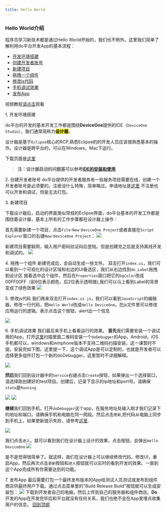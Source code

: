 ```yaml
---
title: Hello World
---
```

### Hello World介绍

程序员学习新技术都是通过Hello World开始的，我们也不例外。这里我们简单了解利用do平台开发App的基本流程：

* [开发环境搭建](#开发环境搭建)
* [创建开发者账号](#创建开发者账号)
* [新建项目](#新建项目)
* [拖拽一个组件](#拖拽一个组件)
* [修改js代码](#修改js代码)
* [手机调试效果](#手机调试效果)
* [发布App](#发布App)

视频教程[请点击](http://v.youku.com/v_show/id_XMTU1MDc3NTUzMg==.html)观看

<a name="开发环境搭建">1. 开发环境搭建</a>

do平台的开发的基本开发工作都是围绕**DeviceOne**提供的IDE（`DeviceOne Studio`），我们通常简称为<mark>**设计器**</mark>。

设计器是基于`Eclipse`核心的RCP,熟悉Eclipse的的开发人员应该很熟悉基本的操作。设计器是跨平台的，可以在Windows，Mac下运行。

下载页面是[这里](http://doc.deviceone.net/web/doc/env/ide.htm)

>**注：设计器启动的问题基可以参考[IDE的安装和使用](../../../应用开发/sections/IDE的安装和使用)**

<a name="创建开发者账号">2. 创建开发者账号</a>
do平台提供的开发者服务有一些服务项目需要在线，创建一个开发者账号是必须要的。注册没什么特殊，简单略过。申请地址是[这里](http://developer.deviceone.net/login/)
不注册也可以开发和调试，但是无法打包。


<a name="新建项目">3. 新建项目</a>

下载设计器后，启动的界面类似常规的Eclipse界面，do平台基本的开发工作都是围绕着设计器，基本上所有的工作步骤都在设计器上操作：

首先需要新建一个项目，点击`File`-`New`-`DeviceOne Project`或者直接在`Script Explorer`窗口的右键`New`-`DeviceOne Project`：
![](../../images/h001.png)

新建项目需要联网，输入用户密码验证码后登陆。但是创建完之后是支持离线开发和调试的。
![](../../images/h002.png)

<a name="拖拽一个组件">4. 拖拽一个组件</a>
新建完成后，会自动生成一些文件。
双击打开`index.ui`，我们可以看到一个可视化的设计区域和右边的UI备选区，我们从右边找到`do_Label`拖拽到设计区
接着选中这个组件，然后在`Properties`窗口把它的`bgColor`改成00FF00FF（前6位表示颜色，后2位表示透明值),我们可以马上看到Label的背景变成了绿色效果
![](../../images/h003.png)


<a name="修改js代码">5. 修改js代码</a>
我们再来双击打开`index.ui.js`，我们可以看到`JavaScript`的编辑器，修改一行代码，把`Hello World`改成`Hello DeviceOne`。在js文件里可以修改应用运行的逻辑。表示点击这个按钮，alert出一个信息

![](../../images/h004.png)

<a name="手机调试效果">6. 手机调试效果</a>
我们最后来手机上看看运行的效果。
**首先**我们需要安装一个调试用的App，打开[这里](http://doc.deviceone.net/web/doc/env/debug_app.htm)扫描里面二维码安装一个`doDebugger`的App，Android，iOS手机都可以，windows和winphone版本不支持二维码扫描安装，这一课暂时不提。安装完如下图。这里提一下，这个调试App是可以定制的，也就是开发者可以选择更多组件打包一个新的doDebugger，这里暂时不详细解释。

![](../../images/h005.png)

**然后**我们回到设计器中的`Service`右键点击`Create`按钮，如果弹出一个选择窗口，请选择刚创建好的test项目。创建后，记录下显示的ip地址和port号。请确保`state`是`Running`

![](../../images/h006.png)
![](../../images/h007.png)

**继续**我们回到手机，打开`doDebugger`这个app，在服务地址处输入刚才我们记录下的地址和端口。请确保手机和电脑在同一网段。然后点击`更新`,把代码从电脑上同步到手机上。如果更新提示失败，请参考[这里](http://bbs.deviceone.net/forum.php?mod=viewthread&tid=479&extra=page%3D1).

![](../../images/h008.png)

我们点击`进入`，就可以看到我们在设计器上设计的效果，点击按钮，会弹出`Hello DeviceOne`
![](../../images/h009.png)

是不是觉得很简单了。就这样，我们在设计器上可以继续修改代码，修改UI，重启App，然后再次点击`更新`按钮和`进入`按钮就可以实时的看到开发的效果。一直到这个App完成所有你需要达到的功能。

<a name="发布App">7. 发布App</a>
最后需要打包一个最终发布版本的App给测试人员测试或发布到组件商店供最终用户下载。通过点击菜单里的"Build Release Build"按钮就可以生成安装包：
![](../../images/h010.png)
下载到开发者自己的电脑，然后上传到自己的服务器和组件商店。**Do**开发的App在开发完毕后和平台就没有任何关系，我们也绝不会在App里埋点收集用户的信息。
[回到顶部](#top)
